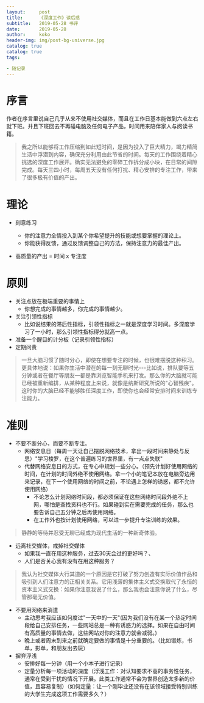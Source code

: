 ```yaml
---
layout:     post
title:     	《深度工作》读后感
subtitle:   2019-05-28 书评
date:       2019-05-28
author:     koko
header-img: img/post-bg-universe.jpg
catalog: true
catalog: true
tags:

- 随记录
---
```




# 序言

作者在序言里说自己几乎从来不使用社交媒体，而且在工作日基本能做到六点左右就下班。并且下班回去不再碰电脑及任何电子产品，时间用来陪伴家人与阅读书籍。

> 我之所以能够将工作压缩到如此短时间，是因为投入了巨大精力，竭力精简生活中浮潜到内容，确保充分利用由此节省的时间。每天的工作围绕着精心挑选的深度工作展开。确实无法避免的零碎工作拆分成小块，在日常的间隙完成。每天三四小时，每周五天没有任何打扰、精心安排的专注工作，带来了很多极有价值的产出。

# 理论

- 刻意练习
  - 你的注意力全情投入到某个你希望提升的技能或想要掌握的理论上。
  - 你能获得反馈，通过反馈调整自己的方法，保持注意力的最佳产出。

- 高质量的产出 = 时间 x 专注度

# 原则

- 关注点放在极端重要的事情上
   -  你想完成的事情越多，你完成的事情越少。
 - 关注引领性指标
    -  比如说结果的滞后性指标，引领性指标之一就是深度学习时间。多深度学习了一小时，那么引领性指标得分就高一点。
 -  准备一个醒目的计分板（记录引领性指标）
 -  定期问责

 > 一旦大脑习惯了随时分心，即使在想要专注的时候，也很难摆脱这种积习。
 > 更具体地说：如果你生活中潜在的每一刻无聊时光---比如说，排队要等五分钟或者在餐厅等朋友—都是靠浏览智能手机来打发。那么你的大脑就可能已经被重新编排，从某种程度上来说，就像是纳斯研究所说的"心智残疾"。这时你的大脑已经不能够胜任深度工作，即使你也会经常安排时间来训练专注能力。

# 准则

- 不要不断分心，而要不断专注。
   - 网络安息日（每周一天让自己摆脱网络技术，拿出一段时间来静处与反思）"学习梭罗，在这个普遍练习的世界里，有一点点失联"
   - 代替网络安息日的方式，在专心中规划一些分心。（预先计划好使用网络的时间，在计划的时间外绝不使用网络。拿一个小的笔记本放在电脑旁边用来记录，在下一个使用网络的时间之前，不论遇上怎样的诱惑，都不允许使用网络）
      - 不论怎么计划网络时间段，都必须保证在这些网络时间段外绝不上网，哪怕是查找资料也不行。如果碰到实在需要完成的任务，那么也要告诉自己五分钟之后再使用网络。
      - 在工作外也按计划使用网络，可以进一步提升专注训练的效果。
> 静静的等待并忍受无聊已经成为现代生活的一种新奇体验。

- 远离社交媒体，戒掉社交媒体
  - 如果我一直在用这种服务，过去30天会过的更好吗？、
  - 人们是否关心我有没有在用这种服务？

> 我认为社交媒体大行其道的一个原因是它打破了努力创造有实际价值作品和吸引到人们注意力的正相关关系。它用浅薄的集体主义式交换取代了永恒的资本主义式交换：如果你注意我说了什么，那么我也会注意你说了什么，尽管那毫无价值。

- 不要用网络来消遣
  - 主动思考我应该如何度过"一天中的一天"(因为我们没有在某一个热定时间段给自己安排任务，一些网站总是一种有诱惑力的选择。如果在自由时间有高质量的事情去做，这些网站对你的注意力就会减弱。)
  - 晚上或者周末到来之前就确定要做的事情是十分重要的。（比如锻炼，书单，影单，和朋友出去玩）
- 摒弃浮浅
  - 安排好每一分钟（用一个小本子进行记录）
  - 定量分析每一项活动的深度（浮浅工作：对认知要求不高的事务性任务，通常在受到干扰的情况下开展。此类工作通常不会为世界创造太多新的价值，且容易复制）（如何定量：让一个刚毕业还没有在该领域接受特别训练的大学生完成这项工作需要多久？）